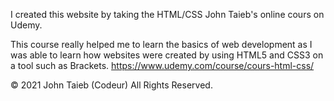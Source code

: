 I created this website by taking the HTML/CSS John Taieb's online cours on Udemy.

This course really helped me to learn the basics of web development as I was able to learn how websites were created by using HTML5 and CSS3 on a tool such as Brackets.
https://www.udemy.com/course/cours-html-css/

© 2021 John Taieb (Codeur) All Rights Reserved.
